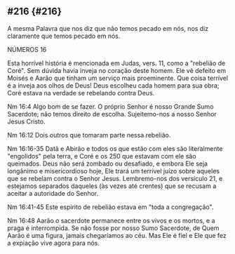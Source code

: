 ## #216 {#216}

A mesma Palavra que nos diz que não temos pecado em nós, nos diz claramente que temos pecado em nós.

NÚMEROS 16

Esta horrível história é mencionada em Judas, vers. 11, como a &quot;rebelião de Coré&quot;. Sem dúvida havia inveja no coração deste homem. Ele vê defeito em Moisés e Aarão que tinham um serviço mais proeminente. Que coisa terrível é a inveja aos olhos de Deus! Deus escolheu cada homem para sua obra; Coré estava na verdade se rebelando contra Deus.

Nm 16:4 Algo bom de se fazer. O próprio Senhor é nosso Grande Sumo Sacerdote; não temos direito de escolha. Sujeitemo-nos a nosso Senhor Jesus Cristo.

Nm 16:12 Dois outros que tomaram parte nessa rebelião.

Nm 16:16-35 Datã e Abirão e todos os que estão com eles são literalmente &quot;engolidos&quot; pela terra, e Coré e os 250 que estavam com ele são queimados. Deus não será zombado ou desafiado, e embora Ele seja longânimo e misericordioso hoje, Ele trará um terrível juízo sobre aqueles que se rebelam contra o Senhor Jesus. Lembremo-nos dos versículo 21, e estejamos separados daqueles (às vezes até crentes) que se recusam a aceitar a autoridade do Senhor.

Nm 16:41-45 Este espírito de rebelião estava em &quot;toda a congregação&quot;.

Nm 16:48 Aarão o sacerdote permanece entre os vivos e os mortos, e a praga é interrompida. Se não fosse por nosso Sumo Sacerdote, de Quem Aarão é uma figura, jamais chegaríamos ao céu. Mas Ele é fiel e Ele que fez a expiação vive agora para nós.